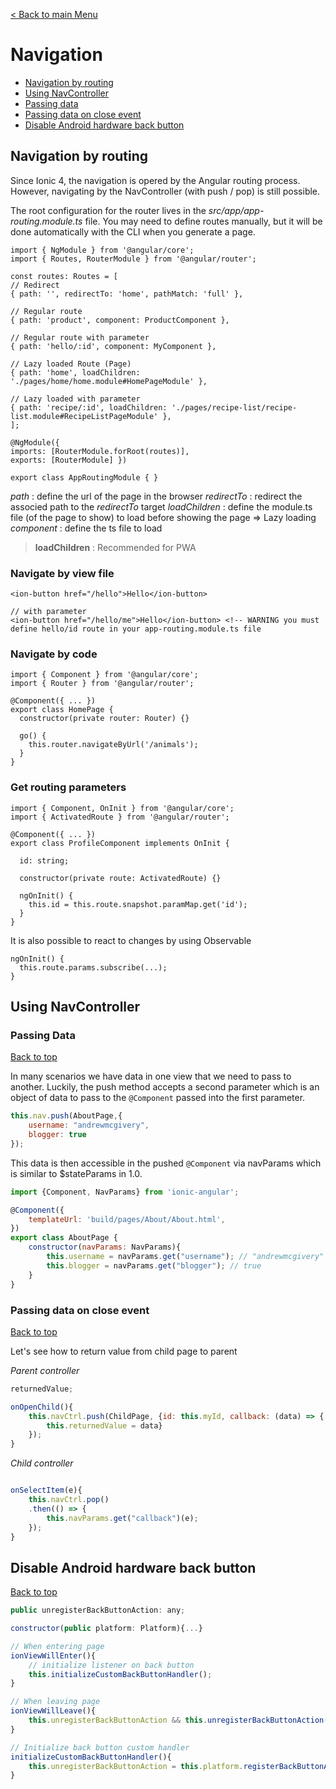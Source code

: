 [< Back to main Menu](https://github.com/gsoulie/Mobile-App-Development/blob/master/ionic2-test.md)    

# Navigation

* [Navigation by routing](#navigation-by-routing)    
* [Using NavController](#using-navcontroller)   
* [Passing data](#passing-data)  
* [Passing data on close event](#passing-data-on-close-event)    
* [Disable Android hardware back button](#disable-android-hardware-back-button)    


## Navigation by routing

Since Ionic 4, the navigation is opered by the Angular routing process. However, navigating by the NavController (with push / pop) is still possible.

The root configuration for the router lives in the *src/app/app-routing.module.ts* file. You may need to define routes manually, but it will be done automatically with the CLI when you generate a page.

```
import { NgModule } from '@angular/core'; 
import { Routes, RouterModule } from '@angular/router'; 

const routes: Routes = [ 
// Redirect
{ path: '', redirectTo: 'home', pathMatch: 'full' }, 

// Regular route
{ path: 'product', component: ProductComponent }, 

// Regular route with parameter
{ path: 'hello/:id', component: MyComponent },

// Lazy loaded Route (Page)
{ path: 'home', loadChildren: './pages/home/home.module#HomePageModule' }, 

// Lazy loaded with parameter
{ path: 'recipe/:id', loadChildren: './pages/recipe-list/recipe-list.module#RecipeListPageModule' }, 
]; 

@NgModule({ 
imports: [RouterModule.forRoot(routes)], 
exports: [RouterModule] })

export class AppRoutingModule { }
```

*path* : define the url of the page in the browser
*redirectTo* : redirect the associed path to the *redirectTo* target
*loadChildren* : define the module.ts file (of the page to show) to load before showing the page => Lazy loading
*component* : define the ts file to load

> **loadChildren** : Recommended for PWA

### Navigate by view file

```
<ion-button href="/hello">Hello</ion-button>

// with parameter
<ion-button href="/hello/me">Hello</ion-button>	<!-- WARNING you must define hello/id route in your app-routing.module.ts file
```

### Navigate by code

```
import { Component } from '@angular/core';
import { Router } from '@angular/router';

@Component({ ... })
export class HomePage {
  constructor(private router: Router) {}

  go() {
    this.router.navigateByUrl('/animals');
  }
}
```

### Get routing parameters

```
import { Component, OnInit } from '@angular/core';
import { ActivatedRoute } from '@angular/router';

@Component({ ... })
export class ProfileComponent implements OnInit {

  id: string;

  constructor(private route: ActivatedRoute) {}

  ngOnInit() {
    this.id = this.route.snapshot.paramMap.get('id');
  }
}
```

It is also possible to react to changes by using Observable

```
ngOnInit() {
  this.route.params.subscribe(...);
}
```

## Using NavController

### Passing Data
[Back to top](#navigation)

In many scenarios we have data in one view that we need to pass to another. Luckily, the push method accepts a second parameter which is an object of data to pass to the ```@Component``` passed into the first parameter.

```javascript
this.nav.push(AboutPage,{
	username: "andrewmcgivery",
	blogger: true
});
```

This data is then accessible in the pushed ```@Component``` via navParams which is similar to $stateParams in 1.0.

```javascript
import {Component, NavParams} from 'ionic-angular';

@Component({
	templateUrl: 'build/pages/About/About.html',
})
export class AboutPage {
	constructor(navParams: NavParams){
		this.username = navParams.get("username"); // "andrewmcgivery"
		this.blogger = navParams.get("blogger"); // true
	}
}
```

### Passing data on close event
[Back to top](#navigation)

Let's see how to return value from child page to parent

*Parent controller*

```javascript
returnedValue;

onOpenChild(){
	this.navCtrl.push(ChildPage, {id: this.myId, callback: (data) => {
		this.returnedValue = data}
	});
}
```


*Child controller*

```javascript

onSelectItem(e){
	this.navCtrl.pop()
	.then(() => {
		this.navParams.get("callback")(e);
	});
}
```

## Disable Android hardware back button
[Back to top](#navigation)

```javascript
public unregisterBackButtonAction: any;

constructor(public platform: Platform){...}

// When entering page
ionViewWillEnter(){
	// initialize listener on back button
	this.initializeCustomBackButtonHandler();
}

// When leaving page
ionViewWillLeave(){
	this.unregisterBackButtonAction && this.unregisterBackButtonAction();
}

// Initialize back button custom handler
initializeCustomBackButtonHandler(){
	this.unregisterBackButtonAction = this.platform.registerBackButtonAction(() => {},101);
}
```

